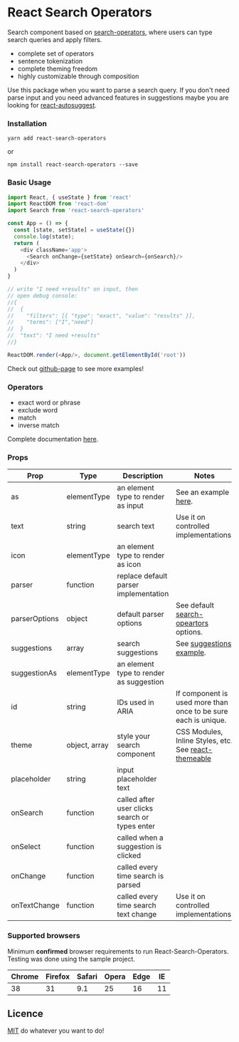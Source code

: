 # React Search Operators
Search component based on [search-operators](https://github.com/fedemartinm/search-operators), where users can type search queries and apply filters.

- complete set of operators 
- sentence tokenization
- complete theming freedom
- highly customizable through composition


Use this package when you want to parse a search query. If you don't need parse input and you need advanced features in suggestions maybe you are looking for [react-autosuggest](https://github.com/moroshko/react-autosuggest).

### Installation
```shell
yarn add react-search-operators
```

or

```shell
npm install react-search-operators --save
```

### Basic Usage
```javascript
import React, { useState } from 'react'
import ReactDOM from 'react-dom'
import Search from 'react-search-operators'

const App = () => {
  const [state, setState] = useState({})
  console.log(state);
  return (
    <div className='app'>
      <Search onChange={setState} onSearch={onSearch}/>
    </div>
  )
}

// write "I need +results" on input, then
// open debug console:
//{
//  {
//    "filters": [{ "type": "exact", "value": "results" }],
//    "terms": ["I","need"]
//  }
//  "text": "I need +results"
//}

ReactDOM.render(<App/>, document.getElementById('root'))

```
Check out [github-page](https://fedemartinm.github.io/react-search-operators/) to see more examples!

### Operators
 - exact word or phrase
 - exclude word
 - match
 - inverse match

Complete documentation [here](https://github.com/fedemartinm/search-operators#operators).

### Props
| Prop   | Type    | Description | Notes |
|--------|---------|-------------|-------|
|  as    | elementType  | an element type to render as input | See an example [here](https://github.com/fedemartinm/react-search-operators/blob/master/example/src/Examples/Highlighting/DraftInput.js).  |
|  text    | string  | search text  | Use it on controlled implementations.   |
|  icon    | elementType  |  an element type to render as icon  |   |
|  parser    | function  |  replace default parser implementation  |  |
|  parserOptions    | object  |  default parser options  | See default [search-opeartors](https://github.com/fedemartinm/search-operators#api) options. |
|  suggestions    | array  |  search suggestions  | See [suggestions example](https://github.com/fedemartinm/react-search-operators/blob/master/example/src/Examples/Suggestions/App.js). |
|  suggestionAs    | elementType  |  an element type to render as suggestion  |   |
|  id    | string    | IDs used in ARIA |  If component is used more than once to be sure each is unique.  |
|  theme    | object, array    | style your search component  |  CSS Modules, Inline Styles, etc. See [react-themeable](https://github.com/markdalgleish/react-themeable) |
|  placeholder    | string  | input placeholder text  |   |
|  onSearch    | function  |  called after user clicks search or types enter   |   |
|  onSelect    | function  |  called when a suggestion is clicked |   |
|  onChange    | function  |  called every time search is parsed  |   |
|  onTextChange    | function  |  called every time search text change  | Use it on controlled implementations.  |

### Supported browsers
Minimum **confirmed** browser requirements to run React-Search-Operators. Testing was done using the sample project.


| Chrome | Firefox | Safari | Opera | Edge | IE |
|--------|---------|--------|-------|------|----|
| 38     |    31   |   9.1  |   25  |  16  | 11 |

## Licence 
[MIT](https://github.com/fedemartinm/react-search-operators/blob/master/LICENSE) do whatever you want to do!

